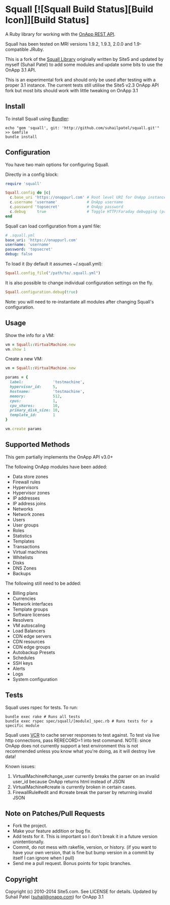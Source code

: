 Squall [![Squall Build Status][Build Icon]][Build Status]
=========================================================

A Ruby library for working with the [OnApp REST API][].

Squall has been tested on MRI versions 1.9.2, 1.9.3, 2.0.0 and 1.9-compatible
JRuby.

This is a fork of the [Squall Library](https://github.com/site5/squall/) originally 
written by Site5 and updated by myself (Suhail Patel) to add some modules and update 
some bits to use the OnApp 3.1 API.

This is an experimental fork and should only be used after testing with a proper
3.1 instance. The current tests still utilise the Site5 v2.3 OnApp API fork but
most bits should work with little tweaking on OnApp 3.1

[OnApp REST API]: http://onapp.com/cloud/technology/api/

Install
-------

To install Squall using [Bundler](http://bundler.io):

```
echo "gem 'squall', git: 'http://github.com/suhailpatel/squall.git'" >> Gemfile
bundle install
```

Configuration
-------------

You have two main options for configuring Squall.

Directly in a config block:

```ruby
require 'squall'

Squall.config do |c|
  c.base_uri 'https://onappurl.com' # Root level URI for OnApp instance
  c.username 'username'             # OnApp username
  c.password 'topsecret'            # OnApp password
  c.debug     true                  # Toggle HTTP/Faraday debugging (prints to $stderr)
end
```

Squall can load configuration from a yaml file:

```yaml
# .squall.yml
base_uri: 'https://onappurl.com'
username: 'username'
password: 'topsecret'
debug: false
```

To load it (by default it assumes ~/.squall.yml):

```ruby
Squall.config_file("/path/to/.squall.yml")
```

It is also possible to change individual configuration settings on the fly.

```ruby
Squall.configuration.debug(true)
```

Note: you will need to re-instantiate all modules after changing Squall's configuration.

Usage
-----

Show the info for a VM:

```ruby
vm = Squall::VirtualMachine.new
vm.show 1
```

Create a new VM:

```ruby
vm = Squall::VirtualMachine.new

params = {
  label:             'testmachine',
  hypervisor_id:     5,
  hostname:          'testmachine',
  memory:            512,
  cpus:              1,
  cpu_shares:        10,
  primary_disk_size: 10,
  template_id:       1
}

vm.create params
```

Supported Methods
-----------------

This gem partially implements the OnApp API v3.0+

The following OnApp modules have been added:

* Data store zones
* Firewall rules
* Hypervisors
* Hypervisor zones
* IP addresses
* IP address joins
* Networks
* Network zones
* Users
* User groups
* Roles
* Statistics
* Templates
* Transactions
* Virtual machines
* Whitelists
* Disks
* DNS Zones
* Backups

The following still need to be added:

* Billing plans
* Currencies
* Network interfaces
* Template groups
* Software licenses
* Resolvers
* VM autoscaling
* Load Balancers
* CDN edge servers
* CDN resources
* CDN edge groups
* Autobackup Presets
* Schedules
* SSH keys
* Alerts
* Logs
* System configuration

Tests
-----

Squall uses rspec for tests. To run:

```
bundle exec rake # Runs all tests
bundle exec rspec spec/squall/[module]_spec.rb # Runs tests for a specific module
```

Squall uses [VCR](https://github.com/myronmarston/vcr) to cache server
responses to test against. To test via live http connections, pass RERECORD=1
into test command. NOTE: since OnApp does not currently support a test
environment this is not recommended unless you know what you're doing, as it
will destroy live data!

Known issues:

1. VirtualMachine#change_user currently breaks the parser on an invalid
   user_id  because OnApp returns html instead of JSON
2. VirtualMachine#create is currently broken in certain cases.
3. FirewallRule#edit and #create break the parser by returning invalid JSON

Note on Patches/Pull Requests
-----------------------------

* Fork the project.
* Make your feature addition or bug fix.
* Add tests for it. This is important so I don't break it in a
  future version unintentionally.
* Commit, do not mess with rakefile, version, or history.
  (if you want to have your own version, that is fine but bump version in a
  commit by itself I can ignore when I pull)
* Send me a pull request. Bonus points for topic branches.

Copyright
---------

Copyright (c) 2010-2014 Site5.com. See LICENSE for details.
Updated by Suhail Patel (suhail@onapp.com) for OnApp 3.1
